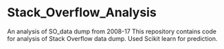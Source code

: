 # Stack_Overflow_Analysis
An analysis of SO_data dump from 2008-17
This repository contains code for analysis of Stack Overflow data dump. Used Scikit learn for prediction.
